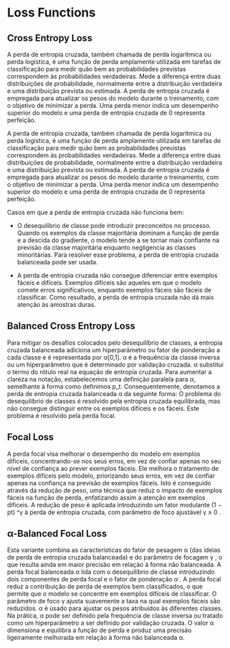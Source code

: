 # Loss Functions

## Cross Entropy Loss
A perda de entropia cruzada, também chamada de perda logarítmica ou perda logística, é uma função de perda amplamente utilizada em tarefas de classificação para medir quão bem as probabilidades previstas correspondem às probabilidades verdadeiras. Mede a diferença entre duas distribuições de probabilidade, normalmente entre a distribuição verdadeira e uma distribuição prevista ou estimada. A perda de entropia cruzada é empregada para atualizar os pesos do modelo durante o treinamento, com o objetivo de minimizar a perda. Uma perda menor indica um desempenho superior do modelo e uma perda de entropia cruzada de 0 representa perfeição.

A perda de entropia cruzada, também chamada de perda logarítmica ou perda logística, é uma função de perda amplamente utilizada em tarefas de classificação para medir quão bem as probabilidades previstas correspondem às probabilidades verdadeiras. Mede a diferença entre duas distribuições de probabilidade, normalmente entre a distribuição verdadeira e uma distribuição prevista ou estimada. A perda de entropia cruzada é empregada para atualizar os pesos do modelo durante o treinamento, com o objetivo de minimizar a perda. Uma perda menor indica um desempenho superior do modelo e uma perda de entropia cruzada de 0 representa perfeição.

Casos em que a perda de entropia cruzada não funciona bem:

- O desequilíbrio de classe pode introduzir preconceitos no processo. Quando os exemplos da classe majoritária dominam a função de perda e a descida do gradiente, o modelo tende a se tornar mais confiante na previsão da classe majoritária enquanto negligencia as classes minoritárias. Para resolver esse problema, a perda de entropia cruzada balanceada pode ser usada.

- A perda de entropia cruzada não consegue diferenciar entre exemplos fáceis e difíceis. Exemplos difíceis são aqueles em que o modelo comete erros significativos, enquanto exemplos fáceis são fáceis de classificar. Como resultado, a perda de entropia cruzada não dá mais atenção às amostras duras.

## Balanced Cross Entropy Loss
Para mitigar os desafios colocados pelo desequilíbrio de classes, a entropia cruzada balanceada adiciona um hiperparâmetro ou fator de ponderação a cada classe e é representada por α[0,1]. α é a frequência da classe inversa ou um hiperparâmetro que é determinado por validação cruzada. α substitui o termo do rótulo real na equação de entropia cruzada. Para aumentar a clareza na notação, estabelecemos uma definição paralela para α, semelhante à forma como definimos p_t. Consequentemente, denotamos a perda de entropia cruzada balanceada α da seguinte forma:
O problema do desequilíbrio de classes é resolvido pela entropia cruzada equilibrada, mas não consegue distinguir entre os exemplos difíceis e os fáceis. Este problema é resolvido pela perda focal.


## Focal Loss

A perda focal visa melhorar o desempenho do modelo em exemplos difíceis, concentrando-se nos seus erros, em vez de confiar apenas no seu nível de confiança ao prever exemplos fáceis. Ele melhora o tratamento de exemplos difíceis pelo modelo, priorizando seus erros, em vez de confiar apenas na confiança na previsão de exemplos fáceis. Isto é conseguido através da redução de peso, uma técnica que reduz o impacto de exemplos fáceis na função de perda, enfatizando assim a atenção em exemplos difíceis. A redução de peso é aplicada introduzindo um fator modulante (1 − pt) ^γ à perda de entropia cruzada, com parâmetro de foco ajustável γ ≥ 0 .

## α-Balanced Focal Loss

Esta variante combina as características do fator de pesagem α (das ideias de perda de entropia cruzada balanceada) e do parâmetro de focagem γ , o que resulta ainda em maior precisão em relação à forma não balanceada. A perda focal balanceada α lida com o desequilíbrio de classe introduzindo dois componentes de perda focal e o fator de ponderação α . A perda focal reduz a contribuição de perda de exemplos bem classificados, o que permite que o modelo se concentre em exemplos difíceis de classificar. O parâmetro de foco γ ajusta suavemente a taxa na qual exemplos fáceis são reduzidos. α é usado para ajustar os pesos atribuídos às diferentes classes. Na prática, α pode ser definido pela frequência de classe inversa ou tratado como um hiperparâmetro a ser definido por validação cruzada. O valor α dimensiona e equilibra a função de perda e produz uma precisão ligeiramente melhorada em relação à forma não balanceada α.

